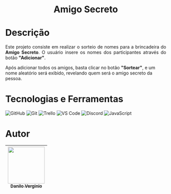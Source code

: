 <h1 align="center"> Amigo Secreto </h1>

# Descrição
<p align="justify">
Este projeto consiste em realizar o sorteio de nomes para a brincadeira do <strong>Amigo Secreto</strong>. 
O usuário insere os nomes dos participantes através do botão <strong>"Adicionar"</strong>.  

Após adicionar todos os amigos, basta clicar no botão <strong>"Sortear"</strong>, e um nome aleatório será exibido, revelando quem será o amigo secreto da pessoa.
</p>

# Tecnologias e Ferramentas

![GitHub](https://img.shields.io/badge/github-%23121011.svg?style=for-the-badge&logo=github&logoColor=white)
![Git](https://img.shields.io/badge/git-%23F05033.svg?style=for-the-badge&logo=git&logoColor=white)
![Trello](https://img.shields.io/badge/Trello-0052CC.svg?style=for-the-badge&logo=trello&logoColor=white)
![VS Code](https://img.shields.io/badge/Visual%20Studio%20Code-0078d7.svg?style=for-the-badge&logo=visual-studio-code&logoColor=white)
![Discord](https://img.shields.io/badge/Discord-%235865F2.svg?style=for-the-badge&logo=discord&logoColor=white)
![JavaScript](https://img.shields.io/badge/JavaScript-F7DF1E.svg?style=for-the-badge&logo=javascript&logoColor=black)





# Autor

| [<img loading="lazy" src="https://avatars.githubusercontent.com/u/88066389?v=4" width=115><br><sub>Danilo Verginio</sub>](https://github.com/Daniloel) |     
| :---: | 
